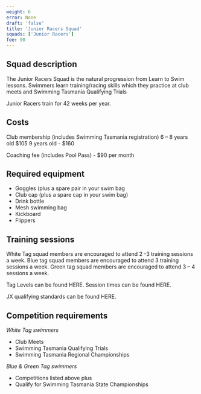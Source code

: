 ```yaml
---
weight: 6
error: None
draft: 'false'
title: 'Junior Racers Squad'
squads: ['Junior Racers']
fee: 90
---
```




Squad description
-----------------

The Junior Racers Squad is the natural progression from Learn to Swim lessons. Swimmers learn training/racing skills which they practice at club meets and Swimming Tasmania Qualifying Trials 

Junior Racers train for 42 weeks per year.


Costs
-----

Club membership (includes Swimming Tasmania registration)
6 – 8 years old $105
9 years old - $160

Coaching fee (includes Pool Pass) - $90 per month




Required equipment
------------------

* Goggles (plus a spare pair in your swim bag
* Club cap (plus a spare cap in your swim bag)
* Drink bottle
* Mesh swimming bag
* Kickboard
* Flippers





Training sessions
-----------------

White Tag squad members are encouraged to attend 2 -3 training sessions a week. 
Blue tag squad members are encouraged to attend 3 training sessions a week.
Green tag squad members are encouraged to attend 3 – 4 sessions a week.

Tag Levels can be found HERE. Session times can be found HERE.

JX qualifying standards can be found HERE.


Competition requirements
------------------------


_White Tag swimmers_

* Club Meets
* Swimming Tasmania Qualifying Trials
* Swimming Tasmania Regional Championships

_Blue & Green Tag swimmers_

* Competitions listed above plus
* Qualify for Swimming Tasmania State Championships

